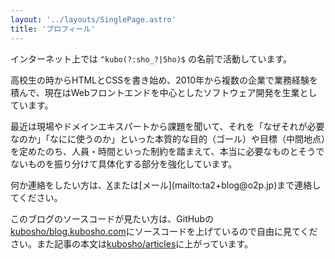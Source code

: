 ```yaml
---
layout: '../layouts/SinglePage.astro'
title: 'プロフィール'
---
```


インターネット上では `^kubo(?:sho_?|5ho)$` の名前で活動しています。

高校生の時からHTMLとCSSを書き始め、2010年から複数の企業で業務経験を積んで、現在はWebフロントエンドを中心としたソフトウェア開発を生業としています。

最近は現場やドメインエキスパートから課題を聞いて、それを「なぜそれが必要なのか」「なにに使うのか」といった本質的な目的（ゴール）や目標（中間地点）を定めたのち、人員・時間といった制約を踏まえて、本当に必要なものとそうでないものを振り分けて具体化する部分を強化しています。

何か連絡をしたい方は、[X](https://x.com/kubosho_)または[メール](mailto:ta2+blog@o2p.jp)まで連絡してください。

このブログのソースコードが見たい方は、GitHubの[kubosho/blog.kubosho.com](https://github.com/kubosho/blog.kubosho.com)にソースコードを上げているので自由に見てください。また記事の本文は[kubosho/articles](https://github.com/kubosho/articles)に上がっています。
